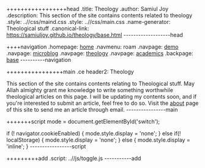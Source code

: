 +++++++++++++++++head
.title: Theology
.author: Samiul Joy
.description: This section of the site contains contents related to theology
.style: ..//css/maind.css
.style: ..//css/main.css
.name-generator: Theological stuff
.canonical-link: https://samiuljoy.github.io/theology/base.html
-------------------head

++++navigation
.homepage: [home](..//index.html)
.navmenu: roam
.navpage: [demo](..//demo/base.html)
.navpage: [microblog](..//microblog/base.html)
.navpage: [theology](..//theology/base.html)
.navpage: [academics](..//academics/base.html)
.backpage: [base](base.html)
----------navigation

++++++++++++++++main
.ce header2: Theology

This section of the site contains contents relating to Theological stuff. May Allah almighty grant me knowledge to write something worthwhile theological articles on this page. I will be updating my contents soon, and if you're interested to submit an article, feel free to do so. Visit the [about](../about.html) page of this site to send me an article through email.
----------------main

+++++++script
mode = document.getElementById('switch');

if (! navigator.cookieEnabled) {
	mode.style.display = 'none';
}
else if(! localStorage) {
	mode.style.display = 'none';
}
else {
	mode.style.display = 'inline';
}
-----------------script

+++++++++add
.script: ..//js/toggle.js
-----------add

